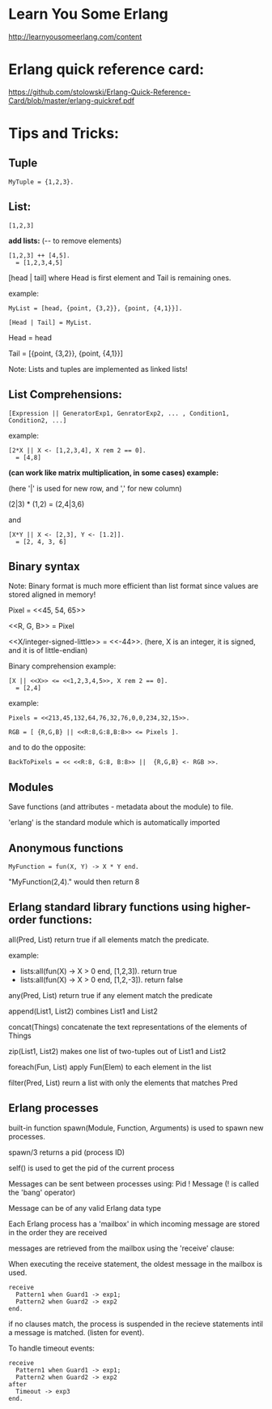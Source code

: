 # Learn You Some Erlang

http://learnyousomeerlang.com/content

# Erlang quick reference card:

https://github.com/stolowski/Erlang-Quick-Reference-Card/blob/master/erlang-quickref.pdf

# Tips and Tricks:

## Tuple

    MyTuple = {1,2,3}.

## List:

    [1,2,3]


**add lists:** (-- to remove elements)

    [1,2,3] ++ [4,5].
      = [1,2,3,4,5]


[head | tail] where Head is first element and Tail is remaining ones.

example:

    MyList = [head, {point, {3,2}}, {point, {4,1}}].

    [Head | Tail] = MyList.

Head = head

Tail = [{point, {3,2}}, {point, {4,1}}]

Note: Lists and tuples are implemented as linked lists!

## List Comprehensions:

    [Expression || GeneratorExp1, GenratorExp2, ... , Condition1, Condition2, ...]

example:

    [2*X || X <- [1,2,3,4], X rem 2 == 0].
      = [4,8]


**(can work like matrix multiplication, in some cases) example:**

(here '|' is used for new row, and ',' for new column)

(2|3) * (1,2) = (2,4|3,6)

and

    [X*Y || X <- [2,3], Y <- [1.2]].
      = [2, 4, 3, 6]

## Binary syntax

Note: Binary format is much more efficient than list format since values are stored aligned in memory!

Pixel = <<45, 54, 65>>

<<R, G, B>> = Pixel

<<X/integer-signed-little>> = <<-44>>. (here, X is an integer, it is signed, and it is of little-endian)

Binary comprehension example:

    [X || <<X>> <= <<1,2,3,4,5>>, X rem 2 == 0].
      = [2,4]

example:

    Pixels = <<213,45,132,64,76,32,76,0,0,234,32,15>>.

    RGB = [ {R,G,B} || <<R:8,G:8,B:8>> <= Pixels ].

and to do the opposite:

    BackToPixels = << <<R:8, G:8, B:8>> ||  {R,G,B} <- RGB >>.


## Modules

Save functions (and attributes - metadata about the module) to file.

'erlang' is the standard module which is automatically imported


## Anonymous functions

    MyFunction = fun(X, Y) -> X * Y end.

"MyFunction(2,4)." would then return 8

## Erlang standard library functions using higher-order functions:

all(Pred, List) return true if all elements match the predicate.

example:

* lists:all(fun(X) -> X > 0 end, [1,2,3]). return true
* lists:all(fun(X) -> X > 0 end, [1,2,-3]). return false

any(Pred, List) return true if any element match the predicate

append(List1, List2) combines List1 and List2

concat(Things) concatenate the text representations of the elements of Things

zip(List1, List2) makes one list of two-tuples out of List1 and List2

foreach(Fun, List) apply Fun(Elem) to each element in the list

filter(Pred, List) reurn a list with only the elements that matches Pred

## Erlang processes

built-in function spawn(Module, Function, Arguments) is used to spawn new processes.

spawn/3 returns a pid (process ID)

self() is used to get the pid of the current process

Messages can be sent between processes using: Pid ! Message (! is called the 'bang' operator)

Message can be of any valid Erlang data type

Each Erlang process has a 'mailbox' in which incoming message are stored in the order they are received

messages are retrieved from the mailbox using the 'receive' clause:

When executing the receive statement, the oldest message in the mailbox is used.

    receive
      Pattern1 when Guard1 -> exp1;
      Pattern2 when Guard2 -> exp2
    end.

if no clauses match, the process is suspended in the recieve statements intil a message is matched. (listen for event).

To handle timeout events:

    receive
      Pattern1 when Guard1 -> exp1;
      Pattern2 when Guard2 -> exp2
    after
      Timeout -> exp3
    end.
